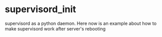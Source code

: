 supervisord_init
================

supervisord as a python daemon. Here now is an example about how to make supervisord work after server's rebooting
